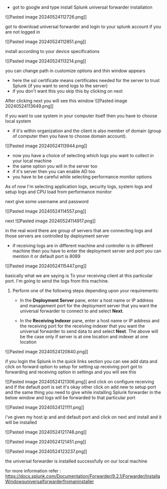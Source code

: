 - got to google and type install Splunk universal forwarder installation


![[Pasted image 20240524112726.png]]

got to download universal forwarder and login to your splunk account if you are not logged in 

![[Pasted image 20240524112851.png]]

install according to your device specifications

![[Pasted image 20240524113214.png]]

you can change path in customize options and thin window appears 
- here the ssl certificate means certificates needed for the server to trust Splunk (if you want to send logs to the server)
- if you don't want this you skip this by clicking on next

After clicking next you will see this window
![[Pasted image 20240524113649.png]]

if you want to use system in your computer itself then you have to choose local system
- if it's within organization and the client is also member of domain (group of computer then you have to choose domain account).

![[Pasted image 20240524113944.png]]

- now you have a choice of selecting which logs you want to collect in your local machine
- the same option you will in the server too
- if it's server then you can enable AD too
- you have to be careful while selecting performance monitor options 

As of now I'm selecting application logs, security logs, system logs and setup logs and CPU load from performance monitor

next give some username and password 

![[Pasted image 20240524114557.png]]

next
![[Pasted image 20240524114917.png]]

in the real word there are group of servers that are connecting logs and those servers are controlled by deployment server
- if receiving logs are in different machine and controller is in different machine then you have to enter the deployment server and port you can mention it or default port is 8089

![[Pasted image 20240524115447.png]]

basically what we are saying is 
To your receiving client at this particular port.
I'm going to send the logs from this machine.

1. Perform one of the following steps depending upon your requirements:
    
    - In the **Deployment Server** pane, enter a host name or IP address and management port for the deployment server that you want the universal forwarder to connect to and select **Next**.
        
    - In the **Receiving Indexer** pane, enter a host name or IP address and the receiving port for the receiving indexer that you want the universal forwarder to send data to and select **Next**.
The above will be the case only if server is at one location and indexer at one location

![[Pasted image 20240524120840.png]]

if you login the Splunk in the quick links section you can see add data and click on forward option to setup for setting up receiving  port got to forwarding and receiving option in settings and you will see this

![[Pasted image 20240524121306.png]]
and click on configure receiving and if the default port is set it's okay other click on add new to setup port and the same thing you need to give while installing Splunk forwarder in the below window and logs will be forwarded to that particular port 

![[Pasted image 20240524121111.png]]

i've given my host ip and and default port and click on next and install and it will be installed 

![[Pasted image 20240524121748.png]]


![[Pasted image 20240524121451.png]]

![[Pasted image 20240524123237.png]]

the universal forwarder is installed successfully on our local machine 

for more information refer : https://docs.splunk.com/Documentation/Forwarder/9.2.1/Forwarder/InstallaWindowsuniversalforwarderfromaninstaller
